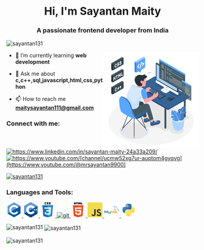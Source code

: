 <h1 align="center">Hi, I'm Sayantan Maity</h1>
<h3 align="center">A passionate frontend developer from India</h3>

<p align="left"> <img src="https://komarev.com/ghpvc/?username=sayantan131&label=Profile%20views&color=0e75b6&style=flat" alt="sayantan131" /> </p>
  <img  height="250" align="right"   src="https://raw.githubusercontent.com/0xabdulkhalid/0xabdulkhalid/main/assets/mdImages/programming.svg" alt="image">



- 🌱 I’m currently learning **web development**

- 💬 Ask me about **c,c++,sql,javascript,html,css,python**

- 📫 How to reach me **maitysayantan111@gmail.com**




<h3 align="left">Connect with me:</h3>
<p align="left">
<a href="https://linkedin.com/in/https://www.linkedin.com/in/sayantan-maity-24a33a209/" target="blank"><img align="center" src="https://raw.githubusercontent.com/rahuldkjain/github-profile-readme-generator/master/src/images/icons/Social/linked-in-alt.svg" alt="https://www.linkedin.com/in/sayantan-maity-24a33a209/" height="30" width="40" /></a>
<a href="https://www.youtube.com/channel/UCmw52xg7Ur-AUptOM4gyQVg" target="blank"><img align="center" src="https://raw.githubusercontent.com/rahuldkjain/github-profile-readme-generator/master/src/images/icons/Social/youtube.svg" alt="https://www.youtube.com/[channel/ucmw52xg7ur-auptom4gyqvg](https://www.youtube.com/@mrsayantan9900)" height="30" width="40" /></a>
</p>
<p align="left"> <a href="https://github.com/ryo-ma/github-profile-trophy"><img src="https://github-profile-trophy.vercel.app/?username=sayantan131" alt="sayantan131" /></a> </p>

<h3 align="left">Languages and Tools:</h3>
<p align="left"> <a href="https://www.cprogramming.com/" target="_blank" rel="noreferrer"> <img src="https://raw.githubusercontent.com/devicons/devicon/master/icons/c/c-original.svg" alt="c" width="40" height="40"/> </a> <a href="https://www.w3schools.com/cpp/" target="_blank" rel="noreferrer"> <img src="https://raw.githubusercontent.com/devicons/devicon/master/icons/cplusplus/cplusplus-original.svg" alt="cplusplus" width="40" height="40"/> </a> <a href="https://www.w3schools.com/css/" target="_blank" rel="noreferrer"> <img src="https://raw.githubusercontent.com/devicons/devicon/master/icons/css3/css3-original-wordmark.svg" alt="css3" width="40" height="40"/> </a> <a href="https://git-scm.com/" target="_blank" rel="noreferrer"> <img src="https://www.vectorlogo.zone/logos/git-scm/git-scm-icon.svg" alt="git" width="40" height="40"/> </a> <a href="https://www.w3.org/html/" target="_blank" rel="noreferrer"> <img src="https://raw.githubusercontent.com/devicons/devicon/master/icons/html5/html5-original-wordmark.svg" alt="html5" width="40" height="40"/> </a> <a href="https://developer.mozilla.org/en-US/docs/Web/JavaScript" target="_blank" rel="noreferrer"> <img src="https://raw.githubusercontent.com/devicons/devicon/master/icons/javascript/javascript-original.svg" alt="javascript" width="40" height="40"/> </a> <a href="https://www.mysql.com/" target="_blank" rel="noreferrer"> <img src="https://raw.githubusercontent.com/devicons/devicon/master/icons/mysql/mysql-original-wordmark.svg" alt="mysql" width="40" height="40"/> </a> <a href="https://www.python.org" target="_blank" rel="noreferrer"> <img src="https://raw.githubusercontent.com/devicons/devicon/master/icons/python/python-original.svg" alt="python" width="40" height="40"/> </a> </p>

<p><img align="left" src="https://github-readme-stats.vercel.app/api/top-langs?username=sayantan131&show_icons=true&locale=en&layout=compact" alt="sayantan131" /></p>

<p>&nbsp;<img align="center" src="https://github-readme-stats.vercel.app/api?username=sayantan131&show_icons=true&locale=en" alt="sayantan131" /></p>

<p><img align="center" src="https://github-readme-streak-stats.herokuapp.com/?user=sayantan131&" alt="sayantan131" /></p>
